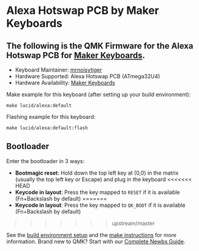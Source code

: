 # Alexa Hotswap PCB by Maker Keyboards

The following is the QMK Firmware for the Alexa Hotswap PCB for [Maker Keyboards](https://www.makerkeyboards.com/).
---

* Keyboard Maintainer: [mrnoisytiger](https://github.com/mrnoisytiger)
* Hardware Supported: Alexa Hotswap PCB (ATmega32U4)
* Hardware Availability: [Maker Keyboards](https://www.makerkeyboards.com/products/alexa)

Make example for this keyboard (after setting up your build environment):

    make lucid/alexa:default

Flashing example for this keyboard:

    make lucid/alexa:default:flash

## Bootloader

Enter the bootloader in 3 ways:

* **Bootmagic reset**: Hold down the top left key at (0,0) in the matrix (usually the top left key or Escape) and plug in the keyboard
<<<<<<< HEAD
* **Keycode in layout**: Press the key mapped to `RESET` if it is available (Fn+Backslash by default)
=======
* **Keycode in layout**: Press the key mapped to `QK_BOOT` if it is available (Fn+Backslash by default)
>>>>>>> upstream/master

See the [build environment setup](https://docs.qmk.fm/#/getting_started_build_tools) and the [make instructions](https://docs.qmk.fm/#/getting_started_make_guide) for more information. Brand new to QMK? Start with our [Complete Newbs Guide](https://docs.qmk.fm/#/newbs).
